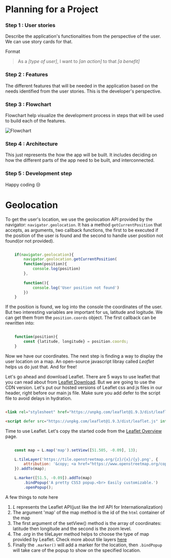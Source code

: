 
# Planning for a Project

### Step 1 : User stories

Describe the application's functionalities from the perspective of the user. We can use story cards for that.

Format
> As a _[type of user]_, I want to _[an action]_ to that _[a benefit]_




### Step 2 : Features

The different features that will be needed in the application based on the needs identified from the user stories. This is the developer's perspective.

### Step 3 : Flowchart

Flowchart help visualize the development process in steps that will be used to build each of the features.

![Flowchart](https://ibb.co/0hVpzB6)

### Step 4 : Architecture

This just represents the how the app will be built. It includes deciding on how the different parts of the app need to be built, and interconnected.

### Step 5 : Development step

Happy coding :unamused:


# Geolocation

To get the user's location, we use the geolocation API provided by the navigator: `navigator.geolocation`. It has a method `getCurrentPosition` that accepts, as arguments, two callback functions, the first to be executed if the position of the user is found and the second to handle user position not found(or not provided).

```Javascript

    if(navigator.geolocation){
        navigator.geolocation.getCurrentPosition(
        function(position){
            console.log(position)
        }, 
        
        function(){
            console.log('User position not found')
        })
    }

```

If the position is found, we log into the console the coordinates of the user. But two interesting variables are important for us, latitude and logitude. We can get them from the `position.coords` object. The first callback can be rewritten into:

```Javascript

    function(position){
        const {latitude, longitude} = position.coords;
    }

```

Now we have our coordinates. The next step is finding a way to display the user location on a map. An open-source javascript libray called _Leaflet_ helps us do just that. And for free!

Let's go ahead and download Leaflet. There are 5 ways to use leaflet that you can read about from [Leaflet Download](https://leafletjs.com/download.html). But we are going to use the CDN version. Let's put our hosted versions of Leaflet css and js files in our header, right before our main js file. Make sure you add defer to the script file to avoid delays in hydration.

```html

<link rel="stylesheet" href="https://unpkg.com/leaflet@1.9.3/dist/leaflet.css" integrity="sha256-kLaT2GOSpHechhsozzB+flnD+zUyjE2LlfWPgU04xyI=" crossorigin="" />

<script defer src="https://unpkg.com/leaflet@1.9.3/dist/leaflet.js" integrity="sha256-WBkoXOwTeyKclOHuWtc+i2uENFpDZ9YPdf5Hf+D7ewM=" crossorigin=""></script>

```

Time to use Leaflet. Let's copy the started code from the [Leaflet Overview](https://leafletjs.com/index.html) page.

```Javascript

    const map = L.map('map').setView([51.505, -0.09], 13);

    L.tileLayer('https://tile.openstreetmap.org/{z}/{x}/{y}.png', {
        attribution: '&copy; <a href="https://www.openstreetmap.org/copyright">OpenStreetMap</a> contributors'
    }).addTo(map);

    L.marker([51.5, -0.09]).addTo(map)
        .bindPopup('A pretty CSS3 popup.<br> Easily customizable.')
        .openPopup();

```

A few things to note here

1. _L_ represents the Leaflet API(just like the _Intl_ API for Internationalization)
2. The argument 'map' of the map method is the id of the `html` container of the map
3. The first argument of the setView() method is the array of coordinates: latitude then longitude and the second is the zoom level.
4. The _.org_ in the tileLayer method helps to choose the type of map provided by Leaflet. Check more about tile layers [here](https://leafletjs.com/reference.html#tilelayer)
5. Finally the `.marker()` will add a marker for the location, then `.bindPopup` will take care of the popup to show on the specified location.




